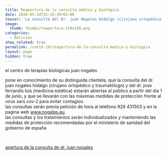 ```yaml
---
title: Reapertura de la consulta médica y biológica
date: 2020-05-24T15:35:39+01:00
teaser: 'La consulta del Dr. juan Nogales Hidalgo (cirujano ortopédico y traumatólogo) y del Dr. Jose Ferrandis luis (medicina estética) estarán abiertas al público a partir del día 1 de junio, y que se llevarán con las máximas medidas de protección frente al virus SARS COV-2 para evitar contagios. '    
image: 
  thumb: thumbs/reapertura-150x150.png
categories:
  - Noticias
show_related: true
permalink: /covid-19/reapertura-de-la-consulta-medica-y-biologica
layout: page
hidden: true
---
```

el centro de terapias biológicas juan nogales

pone en conocimiento de su distinguida clientela, que la consulta del dr. juan nogales hidalgo (cirujano ortopédico y traumatólogo) y del dr. jose ferrandis luis (medicina estética) estarán abiertas al público a partir del día 1 de junio, y que se llevarán con las máximas medidas de protección frente al virus sars cov-2 para evitar contagios.  
las consultas serán previa petición de hora al teléfono 928 431503 y en la pagina web www.nogales.eu.  
las consultas y los tratamientos serán individualizados y manteniendo las medidas de protección recomendadas por el ministerio de sanidad del gobierno de españa

&nbsp;

[apertura de la consulta de dr. juan nogales](https://www.nogales.eu/wp-content/uploads/2020/05/APERTURA-DE-LA-CONSULTA-DE-DR.-JUAN-NOGALES.pdf)